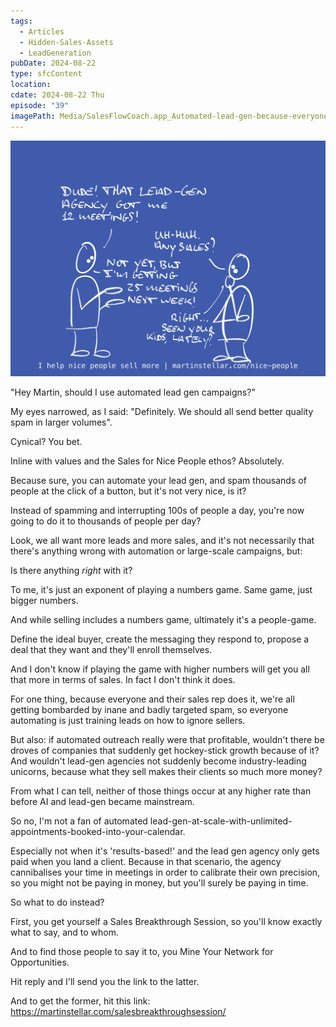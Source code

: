 ```yaml
---
tags:
  - Articles
  - Hidden-Sales-Assets
  - LeadGeneration
pubDate: 2024-08-22
type: sfcContent
location: 
cdate: 2024-08-22 Thu
episode: "39"
imagePath: Media/SalesFlowCoach.app_Automated-lead-gen-because-everyone-should-send-better-spam_MartinStellar.jpeg
---
```

![](Media/SalesFlowCoach.app_Automated-lead-gen-because-everyone-should-send-better-spam_MartinStellar.jpeg)

"Hey Martin, should I use automated lead gen campaigns?"

My eyes narrowed, as I said: "Definitely. We should all send better quality spam in larger volumes".

Cynical? You bet.

Inline with values and the Sales for Nice People ethos? Absolutely.

Because sure, you can automate your lead gen, and spam thousands of people at the click of a button, but it's not very nice, is it?

Instead of spamming and interrupting 100s of people a day, you're now going to do it to thousands of people per day?

Look, we all want more leads and more sales, and it's not necessarily that there's anything wrong with automation or large-scale campaigns, but:

Is there anything *right* with it?

To me, it's just an exponent of playing a numbers game. Same game, just bigger numbers.

And while selling includes a numbers game, ultimately it's a people-game.

Define the ideal buyer, create the messaging they respond to, propose a deal that they want and they'll enroll themselves.

And I don't know if playing the game with higher numbers will get you all that more in terms of sales. In fact I don't think it does.

For one thing, because everyone and their sales rep does it, we're all getting bombarded by inane and badly targeted spam, so everyone automating is just training leads on how to ignore sellers.

But also: if automated outreach really were that profitable, wouldn't there be droves of companies that suddenly get hockey-stick growth because of it?
And wouldn't lead-gen agencies not suddenly become industry-leading unicorns, because what they sell makes their clients so much more money?

From what I can tell, neither of those things occur at any higher rate than before AI and lead-gen became mainstream.

So no, I'm not a fan of automated lead-gen-at-scale-with-unlimited-appointments-booked-into-your-calendar.

Especially not when it's 'results-based!' and the lead gen agency only gets paid when you land a client. Because in that scenario, the agency cannibalises your time in meetings in order to calibrate their own precision, so you might not be paying in money, but you'll surely be paying in time.

So what to do instead?

First, you get yourself a Sales Breakthrough Session, so you'll know exactly what to say, and to whom.

And to find those people to say it to, you Mine Your Network for Opportunities.

Hit reply and I'll send you the link to the latter.

And to get the former, hit this link: https://martinstellar.com/salesbreakthroughsession/
